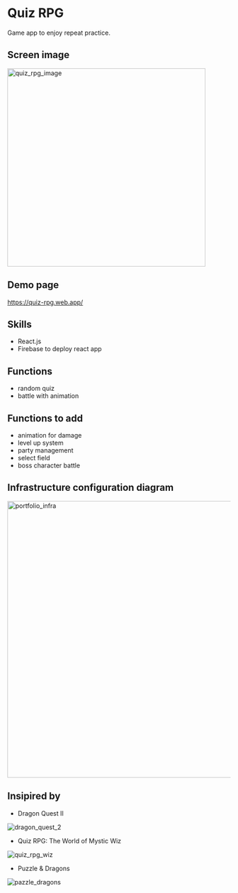 # Quiz RPG

Game app to enjoy repeat practice.

## Screen image
<img width="447" alt="quiz_rpg_image" src="https://user-images.githubusercontent.com/38809138/137772863-ef6adfde-9141-476b-925a-81033df57ac1.png">

## Demo page
https://quiz-rpg.web.app/

## Skills
- React.js
- Firebase to deploy react app

## Functions
- random quiz
- battle with animation

## Functions to add
- animation for damage
- level up system
- party management
- select field
- boss character battle

## Infrastructure configuration diagram
<img width="624" alt="portfolio_infra" src="https://user-images.githubusercontent.com/38809138/137650478-7bc07a1c-730b-46d2-b538-a588c6637919.png">

## Insipired by
- Dragon Quest II

![dragon_quest_2](https://user-images.githubusercontent.com/38809138/137774448-ad1acac8-1653-4b64-88b1-5c30cbfb35ae.png)

- Quiz RPG: The World of Mystic Wiz

![quiz_rpg_wiz](https://user-images.githubusercontent.com/38809138/137774951-08271602-f1a2-4a15-a1a8-a9db00134150.jpg)

- Puzzle & Dragons

![pazzle_dragons](https://user-images.githubusercontent.com/38809138/137775261-ed0f0c04-969f-43c9-9624-a83c65c7b03a.png)
